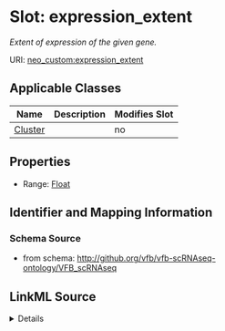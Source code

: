 

# Slot: expression_extent


_Extent of expression of the given gene._



URI: [neo_custom:expression_extent](http://n2o.neo/custom/expression_extent)



<!-- no inheritance hierarchy -->





## Applicable Classes

| Name | Description | Modifies Slot |
| --- | --- | --- |
| [Cluster](Cluster.md) |  |  no  |







## Properties

* Range: [Float](Float.md)





## Identifier and Mapping Information







### Schema Source


* from schema: http://github.org/vfb/vfb-scRNAseq-ontology/VFB_scRNAseq




## LinkML Source

<details>
```yaml
name: expression_extent
description: Extent of expression of the given gene.
from_schema: http://github.org/vfb/vfb-scRNAseq-ontology/VFB_scRNAseq
rank: 1000
slot_uri: neo_custom:expression_extent
alias: expression_extent
domain_of:
- Cluster
range: float

```
</details>